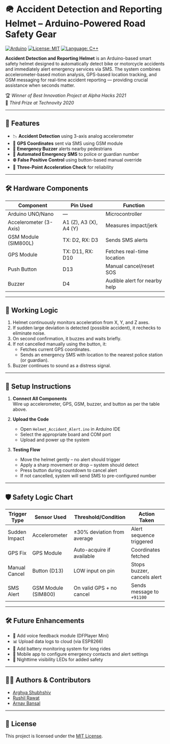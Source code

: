 # 🪖 Accident Detection and Reporting Helmet – Arduino-Powered Road Safety Gear

[![Arduino](https://img.shields.io/badge/Platform-Arduino-blue?logo=arduino)](https://www.arduino.cc/)
[![License: MIT](https://img.shields.io/badge/License-MIT-green.svg)](LICENSE)
[![Language: C++](https://img.shields.io/badge/Made%20with-C++-brightgreen)](https://www.arduino.cc/reference/en/)

**Accident Detection and Reporting Helmet** is an Arduino-based smart safety helmet designed to automatically detect bike or motorcycle accidents and immediately alert emergency services via SMS. The system combines accelerometer-based motion analysis, GPS-based location tracking, and GSM messaging for real-time accident reporting — providing crucial assistance when seconds matter.

🏆 *Winner of Best Innovation Project at Alpha Hacks 2021*  
🥉 *Third Prize at Technovity 2020*

---

## 🧠 Features

- 📉 **Accident Detection** using 3-axis analog accelerometer
- 📍 **GPS Coordinates** sent via SMS using GSM module
- 🔔 **Emergency Buzzer** alerts nearby pedestrians
- 📩 **Automated Emergency SMS** to police or guardian number
- ⛔ **False Positive Control** using button-based manual override
- 🧮 **Three-Point Acceleration Check** for reliability

---

## 🛠️ Hardware Components

| Component            | Pin Used             | Function                            |
|----------------------|----------------------|-------------------------------------|
| Arduino UNO/Nano     | —                    | Microcontroller                     |
| Accelerometer (3-Axis)| A1 (Z), A3 (X), A4 (Y)| Measures impact/jerk                |
| GSM Module (SIM800L) | TX: D2, RX: D3       | Sends SMS alerts                    |
| GPS Module           | TX: D11, RX: D10     | Fetches real-time location          |
| Push Button          | D13                  | Manual cancel/reset SOS             |
| Buzzer               | D4                   | Audible alert for nearby help       |

---

## 📐 Working Logic

1. Helmet continuously monitors acceleration from X, Y, and Z axes.
2. If sudden large deviation is detected (possible accident), it rechecks to eliminate noise.
3. On second confirmation, it buzzes and waits briefly.
4. If not cancelled manually using the button, it:
   - Fetches current GPS coordinates.
   - Sends an emergency SMS with location to the nearest police station (or guardian).
5. Buzzer continues to sound as a distress signal.

---

## 🚀 Setup Instructions

1. **Connect All Components**  
   Wire up accelerometer, GPS, GSM, buzzer, and button as per the table above.

2. **Upload the Code**  
   - Open `Helmet_Accident_Alert.ino` in Arduino IDE  
   - Select the appropriate board and COM port  
   - Upload and power up the system

3. **Testing Flow**  
   - Move the helmet gently – no alert should trigger  
   - Apply a sharp movement or drop – system should detect  
   - Press button during countdown to cancel alert  
   - If not cancelled, system will send SMS to pre-configured number

---

## 🛡️ Safety Logic Chart

| Trigger Type        | Sensor Used         | Threshold/Condition         | Action Taken                 |
|---------------------|---------------------|-----------------------------|------------------------------|
| Sudden Impact       | Accelerometer       | ±30% deviation from average | Alert sequence triggered     |
| GPS Fix             | GPS Module          | Auto-acquire if available   | Coordinates fetched          |
| Manual Cancel       | Button (D13)        | LOW input on pin            | Stops buzzer, cancels alert  |
| SMS Alert           | GSM Module (SIM800) | On valid GPS + no cancel    | Sends message to `+91100`    |

---

## 🛠️ Future Enhancements

- 📲 Add voice feedback module (DFPlayer Mini)
- 📊 Upload data logs to cloud (via ESP8266)
- 🔋 Add battery monitoring system for long rides
- 📱 Mobile app to configure emergency contacts and alert settings
- 🌙 Nighttime visibility LEDs for added safety

---

## 👨‍🔧 Authors & Contributors

- [Arghya Shubhshiv](https://github.com/ArghyaShubhshiv)
- [Rushil Rawat](https://github.com/RushilRawat)
- [Arnav Bansal](https://github.com/ArnavBansal11)

---

## 📜 License

This project is licensed under the [MIT License](LICENSE).
